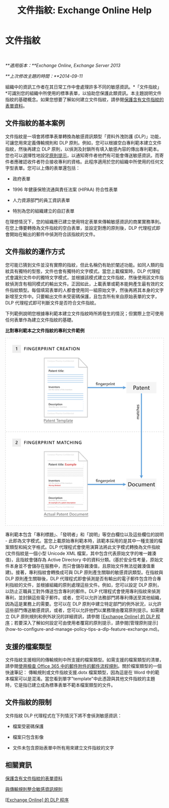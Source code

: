 ﻿---
title: '文件指紋: Exchange Online Help'
TOCTitle: 文件指紋
ms:assetid: 1e0c579c-26e0-462a-a1b0-d7506dfe05fa
ms:mtpsurl: https://technet.microsoft.com/zh-tw/library/Dn635176(v=EXCHG.150)
ms:contentKeyID: 61204224
ms.date: 05/23/2018
mtps_version: v=EXCHG.150
ms.translationtype: MT
---

# 文件指紋

 

_**適用版本：**Exchange Online, Exchange Server 2013_

_**上次修改主題的時間：**2014-09-11_

組織中的資訊工作者在其日常工作中會處理許多不同的敏感資訊。*「文件指紋」*可識別您的組織中所使用的標準表單，以協助您保護此類資訊。本主題說明文件指紋的基礎概念。如果您想要了解如何建立文件指紋，請參閱[保護含有文件指紋的表單資料](protect-form-data-with-document-fingerprinting-exchange-2013-help.md)。

## 文件指紋的基本案例

文件指紋是一項會將標準表單轉換為敏感資訊類型「資料外洩防護 (DLP)」功能，可讓您用來定義傳輸規則和 DLP 原則。例如，您可以根據空白專利範本建立文件指紋，然後再建立 DLP 原則，以偵測及封鎖所有填入敏感內容的傳出專利範本。您也可以選擇性地設定[原則提示](technical-overview-of-policy-tips-in-exchange-online-and-exchange-2013.md)，以通知寄件者他們有可能會傳送敏感資訊，而寄件者應確認收件者符合接收專利的資格。此程序適用於您的組織中所使用的任何文字型表單。您可以上傳的表單還包括：

  - 政府表單

  - 1996 年健康保險流通與責任法案 (HIPAA) 符合性表單

  - 人力資源部門的員工資訊表單

  - 特別為您的組織建立的自訂表單

在理想情況下，您的組織應已建立使用特定表單來傳輸敏感資訊的商業實務準則。在您上傳要轉換為文件指紋的空白表單，並設定對應的原則後，DLP 代理程式即會開始在輸出的郵件中偵測符合該指紋的文件。

## 文件指紋的運作方式

您可能已猜到文件並沒有實際的指紋，但此名稱仍有助於闡述功能。如同人類的指紋具有獨特的型態，文件也會有獨特的文字模式。當您上載檔案時，DLP 代理程式會識別文件中的獨特文字模式，並根據該模式建立文件指紋，然後使用該文件指紋偵測含有相同模式的輸出文件。正因如此，上載表單或範本能夠產生最有效的文件指紋類型。每個填寫表單的人都會使用同一組原始文字，然後再將其本身的文字新增至文件中。只要輸出文件未受密碼保護，且包含所有來自原始表單的文字，DLP 代理程式即可判斷文件是否符合文件指紋。

下列範例說明您根據專利範本建立文件指紋時所將發生的情況；但實際上您可使用任何表單作為建立文件指紋的基礎。

**比對專利範本之文件指紋的專利文件範例**

![符合文件指紋的專利文件。](images/Dn635176.9c952770-2cd4-4f62-9735-6d073344be7f(EXCHG.150).png "符合文件指紋的專利文件。")

專利範本包含「專利標題」、「發明者」和「說明」等空白欄位以及這些欄位的說明 - 此即為文字模式。當您上載原始專利範本時，該範本採用的是其中一種支援的檔案類型和純文字格式。DLP 代理程式會使用演算法將此文字模式轉換為文件指紋 (文件指紋是一個小型 Unicode XML 檔案，其中包含代表原始文字的唯一雜湊值)，且指紋會儲存為 Active Directory 中的資料分類。(基於安全性考量，原始文件本身並不會儲存在服務中，而只會儲存雜湊值，且原始文件無法從雜湊值重建)。接著，專利指紋會轉換成可與 DLP 原則產生關聯的敏感資訊類型。在指紋與 DLP 原則產生關聯後，DLP 代理程式即會偵測是否有輸出的電子郵件包含符合專利指紋的文件，並根據組織的原則處理這些文件。例如，您可以設定 DLP 原則，以防止正職員工對外傳送包含專利的郵件。DLP 代理程式會使用專利指紋來偵測專利，並封鎖這些電子郵件。或者，您可以允許法務部門將專利傳送至其他組織，因為這是業務上的需要。您可以在 DLP 原則中建立特定部門的例外狀況，以允許這些部門傳送敏感資訊，或者，您可以允許他們以業務理由覆寫原則提示。如需建立 DLP 原則規則和例外狀況的詳細資訊，請參閱 [\[Exchange Online\] 的 DLP 程序](https://technet.microsoft.com/zh-tw/library/jj938003\(v=exchg.150\))；若要深入了解如何設定可由使用者覆寫的原則提示，請參閱[管理原則提示](how-to-configure-and-manage-policy-tips-a-dlp-feature-exchange.md)。

## 支援的檔案類型

文件指紋支援相同的傳輸規則中所支援的檔案類型。如需支援的檔案類型的清單，請參閱[使用檢查 Office 365 中的郵件附件的郵件流程規則](https://technet.microsoft.com/zh-tw/library/jj919236\(v=exchg.150\))。關於檔案類型的一個快速筆記： 傳輸規則或文件指紋支援.dotx 檔案類型，因為這是在 Word 中的範本檔案可以是混淆。當您看到單字"template"中此憑證與其他文件指紋的主題時，它是指已建立成為標準表單不範本檔案類型的文件。

## 文件指紋的限制

文件指紋 DLP 代理程式在下列情況下將不會偵測敏感資訊：

  - 檔案受密碼保護

  - 檔案只包含影像

  - 文件未包含原始表單中所有用來建立文件指紋的文字

## 相關資訊

[保護含有文件指紋的表單資料](protect-form-data-with-document-fingerprinting-exchange-2013-help.md)

[與傳輸規則整合敏感資訊規則](integrating-sensitive-information-rules-with-transport-rules-exchange-2013-help.md)

[\[Exchange Online\] 的 DLP 程序](https://technet.microsoft.com/zh-tw/library/jj938003\(v=exchg.150\))

